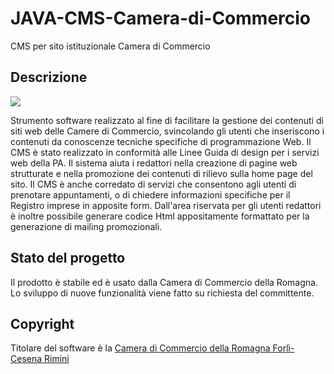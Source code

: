 # JAVA-CMS-Camera-di-Commercio
CMS per sito istituzionale Camera di Commercio

<h2>Descrizione</h2>
<p>
<img src="https://user-images.githubusercontent.com/83453314/116717307-0b72c380-a9d9-11eb-978b-b1e1a5760437.png">

Strumento software realizzato al fine di facilitare la gestione dei contenuti di siti web delle Camere di Commercio, svincolando gli utenti che inseriscono i contenuti da conoscenze tecniche specifiche di programmazione Web.
Il CMS è stato realizzato in conformità alle Linee Guida di design per i servizi web della PA. Il sistema aiuta i redattori nella creazione di pagine web strutturate e nella promozione dei contenuti di rilievo sulla home page del sito. 
Il CMS è anche corredato di servizi che consentono agli utenti di prenotare appuntamenti, o di chiedere informazioni specifiche per il Registro imprese in apposite form.
Dall'area riservata per gli utenti redattori è inoltre possibile generare codice Html appositamente formattato per la generazione di mailing promozionali.
</p>
<h2>Stato del progetto</h2>
<p>Il prodotto è stabile ed è usato dalla Camera di Commercio della Romagna. Lo sviluppo di nuove funzionalità viene fatto su richiesta del committente.</p>
<h2>Copyright</h2>
<p>Titolare del software è la <a href="http://www.romagna.camcom.it">Camera di Commercio della Romagna Forlì-Cesena Rimini</a></p>

